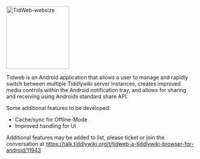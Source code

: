 <img width="168" alt="TidWeb-websize" src="https://github.com/user-attachments/assets/3e8579ba-ed11-40cd-9c84-1be5add23d88" />

Tidweb is an Android application that allows a user to manage and rapidly switch between multiple Tiddlywiki server instances, creates improved media controls within the Android notification tray, and allows for sharing and receiving using Androids standard share API. 


Some additional features to be developed:
- Cache/sync for Offline-Mode
- Improved handling for UI


Additional features may be added to list, please ticket or join the conversation at https://talk.tiddlywiki.org/t/tidweb-a-tiddlywiki-browser-for-android/11943
